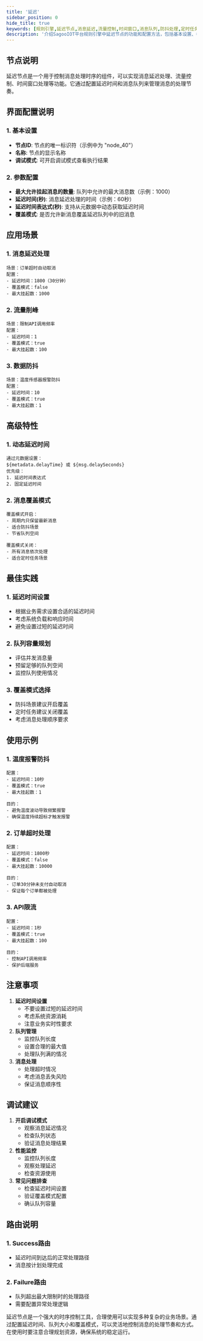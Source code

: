 ```yaml
---
title: '延迟'
sidebar_position: 0
hide_title: true
keywords: [规则引擎,延迟节点,消息延迟,流量控制,时间窗口,消息队列,防抖处理,定时任务,消息覆盖,延迟处理]
description: '介绍SagooIOT平台规则引擎中延迟节点的功能和配置方法，包括基本设置、参数配置、应用场景、最佳实践等内容，帮助用户实现消息延迟处理、流量控制等高级功能。'
---
```



## 节点说明

延迟节点是一个用于控制消息处理时序的组件，可以实现消息延迟处理、流量控制、时间窗口处理等功能。它通过配置延迟时间和消息队列来管理消息的处理节奏。

## 界面配置说明

### 1. 基本设置

- **节点ID**: 节点的唯一标识符（示例中为 "node_40"）
- **名称**: 节点的显示名称
- **调试模式**: 可开启调试模式查看执行结果

### 2. 参数配置

- **最大允许挂起消息的数量**: 队列中允许的最大消息数（示例：1000）
- **延迟时间(秒)**: 消息延迟处理的时间（示例：60秒）
- **延迟时间表达式(秒)**: 支持从元数据中动态获取延迟时间
- **覆盖模式**: 是否允许新消息覆盖延迟队列中的旧消息

## 应用场景

### 1. 消息延迟处理

```
场景：订单超时自动取消
配置：
- 延迟时间：1800（30分钟）
- 覆盖模式：false
- 最大挂起数：1000
```

### 2. 流量削峰

```
场景：限制API调用频率
配置：
- 延迟时间：1
- 覆盖模式：true
- 最大挂起数：100
```

### 3. 数据防抖

```
场景：温度传感器报警防抖
配置：
- 延迟时间：10
- 覆盖模式：true
- 最大挂起数：1
```

## 高级特性

### 1. 动态延迟时间

```
通过元数据设置：
${metadata.delayTime} 或 ${msg.delaySeconds}
优先级：
1. 延迟时间表达式
2. 固定延迟时间
```

### 2. 消息覆盖模式

```
覆盖模式开启：
- 周期内只保留最新消息
- 适合防抖场景
- 节省队列空间

覆盖模式关闭：
- 所有消息依次处理
- 适合定时任务场景
```

## 最佳实践

### 1. 延迟时间设置

- 根据业务需求设置合适的延迟时间
- 考虑系统负载和响应时间
- 避免设置过短的延迟时间

### 2. 队列容量规划

- 评估并发消息量
- 预留足够的队列空间
- 监控队列使用情况

### 3. 覆盖模式选择

- 防抖场景建议开启覆盖
- 定时任务建议关闭覆盖
- 考虑消息处理顺序要求

## 使用示例

### 1. 温度报警防抖

```
配置：
- 延迟时间：10秒
- 覆盖模式：true
- 最大挂起数：1

目的：
- 避免温度波动导致频繁报警
- 确保温度持续超标才触发报警
```

### 2. 订单超时处理

```
配置：
- 延迟时间：1800秒
- 覆盖模式：false
- 最大挂起数：10000

目的：
- 订单30分钟未支付自动取消
- 保证每个订单都被处理
```

### 3. API限流

```
配置：
- 延迟时间：1秒
- 覆盖模式：true
- 最大挂起数：100

目的：
- 控制API调用频率
- 保护后端服务
```

## 注意事项

1. **延迟时间设置**
    - 不要设置过短的延迟时间
    - 考虑系统资源消耗
    - 注意业务实时性要求
2. **队列管理**
    - 监控队列长度
    - 设置合理的最大值
    - 处理队列满的情况
3. **消息处理**
    - 处理超时情况
    - 考虑消息丢失风险
    - 保证消息顺序性

## 调试建议

1. **开启调试模式**
    - 观察消息延迟情况
    - 检查队列状态
    - 验证消息处理结果
2. **性能监控**
    - 监控队列长度
    - 观察处理延迟
    - 检查资源使用
3. **常见问题排查**
    - 检查延迟时间设置
    - 验证覆盖模式配置
    - 确认队列容量

## 路由说明

### 1. Success路由

- 延迟时间到达后的正常处理路径
- 消息按计划处理完成

### 2. Failure路由

- 队列超出最大限制时的处理路径
- 需要配置异常处理逻辑

延迟节点是一个强大的时序控制工具，合理使用可以实现多种复杂的业务场景。通过配置延迟时间、队列大小和覆盖模式，可以灵活地控制消息的处理节奏和方式。在使用时要注意合理规划资源，确保系统的稳定运行。
